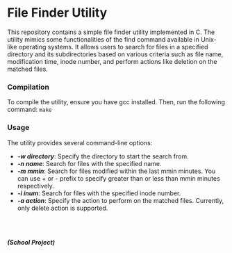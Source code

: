 # File Finder Utility
This repository contains a simple file finder utility implemented in C. The utility mimics some functionalities of the find command available in Unix-like operating systems. It allows users to search for files in a specified directory and its subdirectories based on various criteria such as file name, modification time, inode number, and perform actions like deletion on the matched files.

### Compilation
To compile the utility, ensure you have gcc installed. Then, run the following command: `make`

### Usage
The utility provides several command-line options:
- ***-w directory***: Specify the directory to start the search from.
- ***-n name***: Search for files with the specified name.
- ***-m mmin***: Search for files modified within the last mmin minutes. You can use + or - prefix to specify greater than or less than mmin minutes respectively.
- ***-i inum***: Search for files with the specified inode number.
- ***-a action***: Specify the action to perform on the matched files. Currently, only delete action is supported.
<br>
<br>

***(School Project)***


